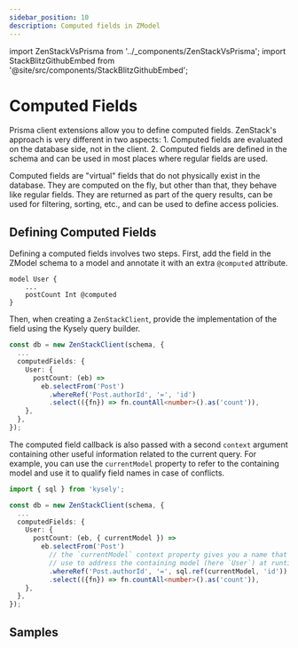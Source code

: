 ```yaml
---
sidebar_position: 10
description: Computed fields in ZModel
---
```


import ZenStackVsPrisma from '../_components/ZenStackVsPrisma';
import StackBlitzGithubEmbed from '@site/src/components/StackBlitzGithubEmbed';

# Computed Fields

<ZenStackVsPrisma>
Prisma client extensions allow you to define computed fields. ZenStack's approach is very different in two aspects:
1. Computed fields are evaluated on the database side, not in the client.
2. Computed fields are defined in the schema and can be used in most places where regular fields are used.
</ZenStackVsPrisma>

Computed fields are "virtual" fields that do not physically exist in the database. They are computed on the fly, but other than that, they behave like regular fields. They are returned as part of the query results, can be used for filtering, sorting, etc., and can be used to define access policies.

## Defining Computed Fields

Defining a computed fields involves two steps. First, add the field in the ZModel schema to a model and annotate it with an extra `@computed` attribute.

```zmodel
model User {
    ...
    postCount Int @computed
}
```

Then, when creating a `ZenStackClient`, provide the implementation of the field using the Kysely query builder.

```ts
const db = new ZenStackClient(schema, {
  ...
  computedFields: {
    User: {
      postCount: (eb) => 
        eb.selectFrom('Post')
          .whereRef('Post.authorId', '=', 'id')
          .select(({fn}) => fn.countAll<number>().as('count')),
    },
  },
});
```

The computed field callback is also passed with a second `context` argument containing other useful information related to the current query. For example, you can use the `currentModel` property to refer to the containing model and use it to qualify field names in case of conflicts.

```ts
import { sql } from 'kysely';

const db = new ZenStackClient(schema, {
  ...
  computedFields: {
    User: {
      postCount: (eb, { currentModel }) => 
        eb.selectFrom('Post')
          // the `currentModel` context property gives you a name that you can
          // use to address the containing model (here `User`) at runtime
          .whereRef('Post.authorId', '=', sql.ref(currentModel, 'id'))
          .select(({fn}) => fn.countAll<number>().as('count')),
    },
  },
});
```

## Samples

<StackBlitzGithubEmbed repoPath="zenstackhq/v3-doc-orm-computed-fields" />
